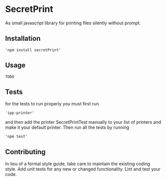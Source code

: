 SecretPrint
=========

As small javascript library for printing files silently without prompt. 

## Installation 

    'npm install secretPrint'

## Usage 

    TODO

## Tests

for the tests to run properly you must first run 

    'ipp-printer'

and then add the printer SecretPrintTest manually to your list of printers and make it your default printer.
Then run all the tests by running    

    'npm test'

## Contributing

In lieu of a formal style guide, take care to maintain the existing coding style. Add unit tests for any new or changed functionality. Lint and test your code.